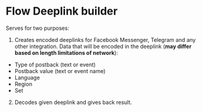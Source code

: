 # Flow Deeplink builder

Serves for two purposes:
1. Creates encoded deeplinks for Facebook Messenger, Telegram and any other integration. Data that will be encoded in the deeplink (**may differ based on length limitations of network**):
  - Type of postback (text or event)
  - Postback value (text or event name)
  - Language
  - Region
  - Set
2. Decodes given deeplink and gives back result.